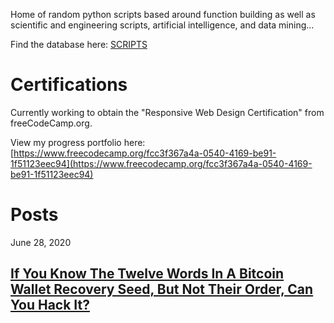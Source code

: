 Home of random python scripts based around function building as well as scientific and engineering scripts, artificial intelligence, and data mining...

Find the database here: [SCRIPTS](https://github.com/markhebing/python-scripts)

# Certifications

Currently working to obtain the "Responsive Web Design Certification" from freeCodeCamp.org.

View my progress portfolio here: [https://www.freecodecamp.org/fcc3f367a4a-0540-4169-be91-1f51123eec94](https://www.freecodecamp.org/fcc3f367a4a-0540-4169-be91-1f51123eec94)

# Posts

June 28, 2020

## [If You Know The Twelve Words In A Bitcoin Wallet Recovery Seed, But Not Their Order, Can You Hack It?](https://markhebing.github.io/if-you-know-the-twelve-words-in-a-bitcoin-wallet-recovery-seed-but-not-their-order-can-you-hack-it/)
